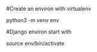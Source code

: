 #Create an environ with virtualenv

python3 -m venv env

#Django environ start with

source env/bin/activate

